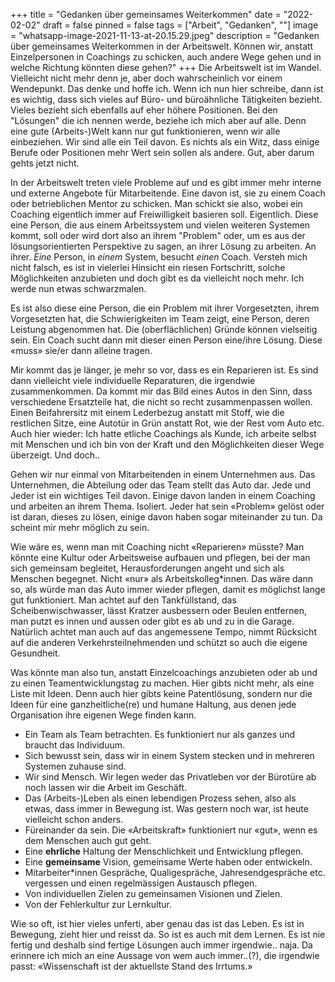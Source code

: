 +++
title = "Gedanken über gemeinsames Weiterkommen"
date = "2022-02-02"
draft = false
pinned = false
tags = ["Arbeit", "Gedanken", ""]
image = "whatsapp-image-2021-11-13-at-20.15.29.jpeg"
description = "Gedanken über gemeinsames Weiterkommen in der Arbeitswelt. Können wir, anstatt Einzelpersonen in Coachings zu schicken, auch andere Wege gehen und in welche Richtung könnten diese gehen?"
+++
Die Arbeitswelt ist im Wandel. Vielleicht nicht mehr denn je, aber doch wahrscheinlich vor einem Wendepunkt. Das denke und hoffe ich. Wenn ich nun hier schreibe, dann ist es wichtig, dass sich vieles auf Büro- und büroähnliche Tätigkeiten bezieht. Vieles bezieht sich ebenfalls auf eher höhere Positionen. Bei den "Lösungen" die ich nennen werde, beziehe ich mich aber auf alle. Denn eine gute (Arbeits-)Welt kann nur gut funktionieren, wenn wir alle einbeziehen. Wir sind alle ein Teil davon. Es nichts als ein Witz, dass einige Berufe oder Positionen mehr Wert sein sollen als andere. Gut, aber darum gehts jetzt nicht. 

In der Arbeitswelt treten viele Probleme auf und es gibt immer mehr interne und externe Angebote für Mitarbeitende. Eine davon ist, sie zu einem Coach oder betrieblichen Mentor zu schicken. Man schickt sie also, wobei ein Coaching eigentlich immer auf Freiwilligkeit basieren soll. Eigentlich. Diese eine Person, die aus einem Arbeitssystem und vielen weiteren Systemen kommt, soll oder wird dort also an ihrem "Problem" oder, um es aus der lösungsorientierten Perspektive zu sagen, an ihrer Lösung zu arbeiten. An ihrer. *Eine* Person, in *einem* System, besucht *einen* Coach. Versteh mich nicht falsch, es ist in vielerlei Hinsicht ein riesen Fortschritt, solche Möglichkeiten anzubieten und doch gibt es da vielleicht noch mehr. Ich werde nun etwas schwarzmalen.

Es ist also diese eine Person, die ein Problem mit ihrer Vorgesetzten, ihrem Vorgesetzten hat, die Schwierigkeiten im Team zeigt, eine Person, deren Leistung abgenommen hat. Die (oberflächlichen) Gründe können vielseitig sein. Ein Coach sucht dann mit dieser einen Person eine/ihre Lösung. Diese «muss» sie/er dann alleine tragen. 

Mir kommt das je länger, je mehr so vor, dass es ein Reparieren ist. Es sind dann vielleicht viele individuelle Reparaturen, die irgendwie zusammenkommen. Da kommt mir das Bild eines Autos in den Sinn, dass verschiedene Ersatzteile hat, die nicht so recht zusammenpassen wollen. Einen Beifahrersitz mit einem Lederbezug anstatt mit Stoff, wie die restlichen Sitze, eine Autotür in Grün anstatt Rot, wie der Rest vom Auto etc. Auch hier wieder: Ich hatte etliche Coachings als Kunde, ich arbeite selbst mit Menschen und ich bin von der Kraft und den Möglichkeiten dieser Wege überzeigt. Und doch..

Gehen wir nur einmal von Mitarbeitenden in einem Unternehmen aus. Das Unternehmen, die Abteilung oder das Team stellt das Auto dar. Jede und Jeder ist ein wichtiges Teil davon. Einige davon landen in einem Coaching und arbeiten an ihrem Thema. Isoliert. Jeder hat sein «Problem» gelöst oder ist daran, dieses zu lösen, einige davon haben sogar miteinander zu tun. Da scheint mir mehr möglich zu sein.

Wie wäre es, wenn man mit Coaching nicht «Reparieren» müsste? Man könnte eine Kultur oder Arbeitsweise aufbauen und pflegen, bei der man sich gemeinsam begleitet, Herausforderungen angeht und sich als Menschen begegnet. Nicht «nur» als Arbeitskolleg*innen. Das wäre dann so, als würde man das Auto immer wieder pflegen, damit es möglichst lange gut funktioniert. Man achtet auf den Tankfüllstand, das Scheibenwischwasser, lässt Kratzer ausbessern oder Beulen entfernen, man putzt es innen und aussen oder gibt es ab und zu in die Garage. Natürlich achtet man auch auf das angemessene Tempo, nimmt Rücksicht auf die anderen Verkehrsteilnehmenden und schützt so auch die eigene Gesundheit. 

Was könnte man also tun, anstatt Einzelcoachings anzubieten oder ab und zu einen Teamentwicklungstag zu machen. Hier gibts nicht mehr, als eine Liste mit Ideen. Denn auch hier gibts keine Patentlösung, sondern nur die Ideen für eine ganzheitliche(re) und humane Haltung, aus denen jede Organisation ihre eigenen Wege finden kann.

* Ein Team als Team betrachten. Es funktioniert nur als ganzes und braucht das Individuum. 
* Sich bewusst sein, dass wir in einem System stecken und in mehreren Systemen zuhause sind.
* Wir sind Mensch. Wir legen weder das Privatleben vor der Bürotüre ab noch lassen wir die Arbeit im Geschäft.
* Das (Arbeits-)Leben als einen lebendigen Prozess sehen, also als etwas, dass immer in Bewegung ist. Was gestern noch war, ist heute vielleicht schon anders.
* Füreinander da sein. Die «Arbeitskraft» funktioniert nur «gut», wenn es dem Menschen auch gut geht. 
* Eine **ehrliche** Haltung der Menschlichkeit und Entwicklung pflegen. 
* Eine **gemeinsame** Vision, gemeinsame Werte haben oder entwickeln.
* Mitarbeiter*innen Gespräche, Qualigespräche, Jahresendgespräche etc. vergessen und einen regelmässigen Austausch pflegen.
* Von individuellen Zielen zu gemeinsamen Visionen und Zielen.
* Von der Fehlerkultur zur Lernkultur. 

Wie so oft, ist hier vieles unferti, aber genau das ist das Leben. Es ist in Bewegung, zieht hier und reisst da. So ist es auch mit dem Lernen. Es ist nie fertig und deshalb sind fertige Lösungen auch immer irgendwie.. naja. Da erinnere ich mich an eine Aussage von wem auch immer..(?), die irgendwie passt: «Wissenschaft ist der aktuellste Stand des Irrtums.»